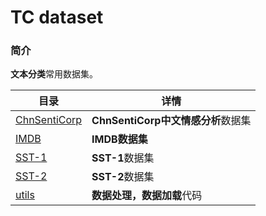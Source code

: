# TC dataset

### 简介

**文本分类**常用数据集。

| 目录                         | 详情                               |
| ---------------------------- | ---------------------------------- |
| [ChnSentiCorp](chnsenticorp) | **ChnSentiCorp中文情感分析**数据集 |
| [IMDB](IMDB)                 | **IMDB数据集**                     |
| [SST-1](SST-1)               | **SST-1**数据集                    |
| [SST-2](SST-2)               | **SST-2**数据集                    |
| [utils](utils)               | **数据处理，数据加载**代码         |

